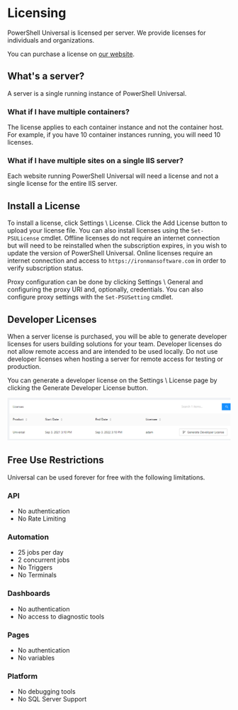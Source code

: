 # Licensing

PowerShell Universal is licensed per server. We provide licenses for individuals and organizations.

You can purchase a license on [our website](https://store.ironmansoftware.com/pricing/powershell-universal).&#x20;

## What's a server?&#x20;

A server is a single running instance of PowerShell Universal.&#x20;

### What if I have multiple containers?&#x20;

The license applies to each container instance and not the container host. For example, if you have 10 container instances running, you will need 10 licenses.&#x20;

### What if I have multiple sites on a single IIS server?

Each website running PowerShell Universal will need a license and not a single license for the entire IIS server.&#x20;

## Install a License&#x20;

To install a license, click Settings \ License. Click the Add License button to upload your license file. You can also install licenses using the `Set-PSULicense` cmdlet. Offline licenses do not require an internet connection but will need to be reinstalled when the subscription expires, in you wish to update the version of PowerShell Universal. Online licenses require an internet connection and access to `https://ironmansoftware.com` in order to verify subscription status.&#x20;

Proxy configuration can be done by clicking Settings \ General and configuring the proxy URI and, optionally, credentials. You can also configure proxy settings with the `Set-PSUSetting` cmdlet.&#x20;

## Developer Licenses

When a server license is purchased, you will be able to generate developer licenses for users building solutions for your team. Developer licenses do not allow remote access and are intended to be used locally. Do not use developer licenses when hosting a server for remote access for testing or production.

You can generate a developer license on the Settings \ License page by clicking the Generate Developer License button.&#x20;

![Generate Developer License](<.gitbook/assets/image (316).png>)

## Free Use Restrictions

Universal can be used forever for free with the following limitations.

### API

* No authentication
* No Rate Limiting

### Automation

* 25 jobs per day
* 2 concurrent jobs
* No Triggers
* No Terminals

### Dashboards

* No authentication
* No access to diagnostic tools

### Pages

* No authentication
* No variables

### Platform

* No debugging tools
* No SQL Server Support

